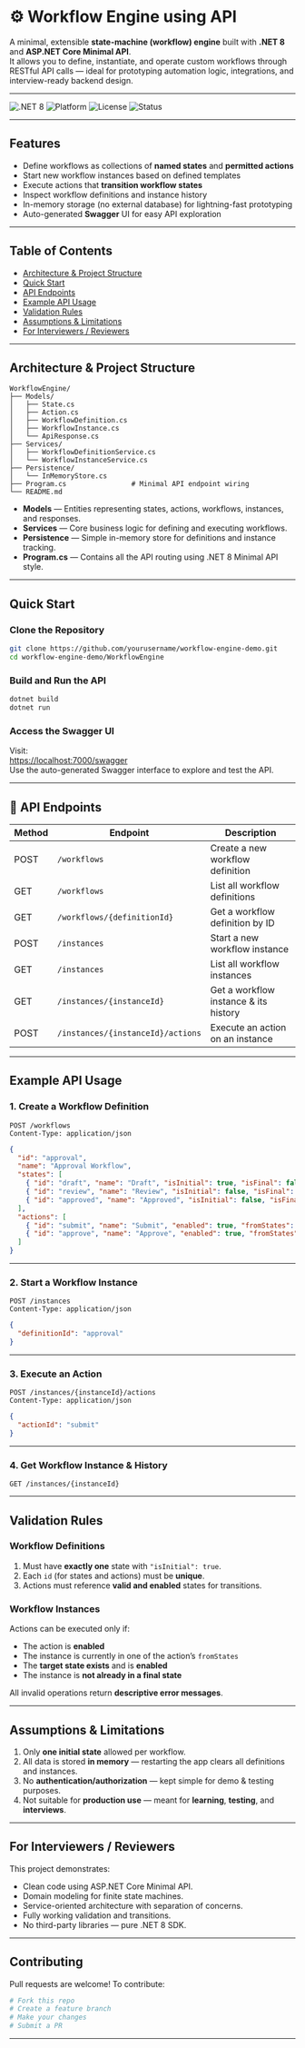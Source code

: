 # ⚙️ Workflow Engine using API

A minimal, extensible **state-machine (workflow) engine** built with **.NET 8** and **ASP.NET Core Minimal API**.  
It allows you to define, instantiate, and operate custom workflows through RESTful API calls — ideal for prototyping automation logic, integrations, and interview-ready backend design.

---

![.NET 8](https://img.shields.io/badge/.NET-8.0-blueviolet)
![Platform](https://img.shields.io/badge/platform-ASP.NET%20Core-blue)
![License](https://img.shields.io/badge/license-MIT-green)
![Status](https://img.shields.io/badge/status-beta-orange)

---

##  Features

-  Define workflows as collections of **named states** and **permitted actions**
-  Start new workflow instances based on defined templates
-  Execute actions that **transition workflow states**
-  Inspect workflow definitions and instance history
-  In-memory storage (no external database) for lightning-fast prototyping
-  Auto-generated **Swagger** UI for easy API exploration

---

##  Table of Contents

- [ Architecture & Project Structure](#-architecture--project-structure)
- [ Quick Start](#-quick-start)
- [ API Endpoints](#-api-endpoints)
- [ Example API Usage](#-example-api-usage)
- [ Validation Rules](#-validation-rules)
- [ Assumptions & Limitations](#-assumptions--limitations)
- [ For Interviewers / Reviewers](#-for-interviewers--reviewers)

---

##  Architecture & Project Structure

```
WorkflowEngine/
├── Models/
│   ├── State.cs
│   ├── Action.cs
│   ├── WorkflowDefinition.cs
│   ├── WorkflowInstance.cs
│   └── ApiResponse.cs
├── Services/
│   ├── WorkflowDefinitionService.cs
│   └── WorkflowInstanceService.cs
├── Persistence/
│   └── InMemoryStore.cs
├── Program.cs                # Minimal API endpoint wiring
└── README.md
```

- **Models** — Entities representing states, actions, workflows, instances, and responses.
- **Services** — Core business logic for defining and executing workflows.
- **Persistence** — Simple in-memory store for definitions and instance tracking.
- **Program.cs** — Contains all the API routing using .NET 8 Minimal API style.

---

##  Quick Start

###  Clone the Repository

```bash
git clone https://github.com/yourusername/workflow-engine-demo.git
cd workflow-engine-demo/WorkflowEngine
```

###  Build and Run the API

```bash
dotnet build
dotnet run
```

###  Access the Swagger UI

Visit:  
[https://localhost:7000/swagger](https://localhost:7000/swagger)  
Use the auto-generated Swagger interface to explore and test the API.

---

## 📡 API Endpoints

| Method | Endpoint                          | Description                           |
|--------|-----------------------------------|---------------------------------------|
| POST   | `/workflows`                      | Create a new workflow definition      |
| GET    | `/workflows`                      | List all workflow definitions         |
| GET    | `/workflows/{definitionId}`       | Get a workflow definition by ID       |
| POST   | `/instances`                      | Start a new workflow instance         |
| GET    | `/instances`                      | List all workflow instances           |
| GET    | `/instances/{instanceId}`         | Get a workflow instance & its history |
| POST   | `/instances/{instanceId}/actions` | Execute an action on an instance      |

---

##  Example API Usage

### 1. Create a Workflow Definition

```http
POST /workflows
Content-Type: application/json
```

```json
{
  "id": "approval",
  "name": "Approval Workflow",
  "states": [
    { "id": "draft", "name": "Draft", "isInitial": true, "isFinal": false, "enabled": true },
    { "id": "review", "name": "Review", "isInitial": false, "isFinal": false, "enabled": true },
    { "id": "approved", "name": "Approved", "isInitial": false, "isFinal": true, "enabled": true }
  ],
  "actions": [
    { "id": "submit", "name": "Submit", "enabled": true, "fromStates": ["draft"], "toState": "review" },
    { "id": "approve", "name": "Approve", "enabled": true, "fromStates": ["review"], "toState": "approved" }
  ]
}
```

---

### 2. Start a Workflow Instance

```http
POST /instances
Content-Type: application/json
```

```json
{
  "definitionId": "approval"
}
```

---

### 3. Execute an Action

```http
POST /instances/{instanceId}/actions
Content-Type: application/json
```

```json
{
  "actionId": "submit"
}
```

---

### 4. Get Workflow Instance & History

```http
GET /instances/{instanceId}
```

---

##  Validation Rules

### Workflow Definitions

1. Must have **exactly one** state with `"isInitial": true`.
2. Each `id` (for states and actions) must be **unique**.
3. Actions must reference **valid and enabled** states for transitions.

### Workflow Instances

Actions can be executed only if:

- The action is **enabled**
- The instance is currently in one of the action’s `fromStates`
- The **target state exists** and is **enabled**
- The instance is **not already in a final state**

All invalid operations return **descriptive error messages**.

---

##  Assumptions & Limitations

1. Only **one initial state** allowed per workflow.
2. All data is stored **in memory** — restarting the app clears all definitions and instances.
3. No **authentication/authorization** — kept simple for demo & testing purposes.
4. Not suitable for **production use** — meant for **learning**, **testing**, and **interviews**.

---

##  For Interviewers / Reviewers

This project demonstrates:

- Clean code using ASP.NET Core Minimal API.
- Domain modeling for finite state machines.
- Service-oriented architecture with separation of concerns.
- Fully working validation and transitions.
- No third-party libraries — pure .NET 8 SDK.

---


##  Contributing

Pull requests are welcome! 
To contribute:

```bash
# Fork this repo
# Create a feature branch
# Make your changes
# Submit a PR 
```

---



